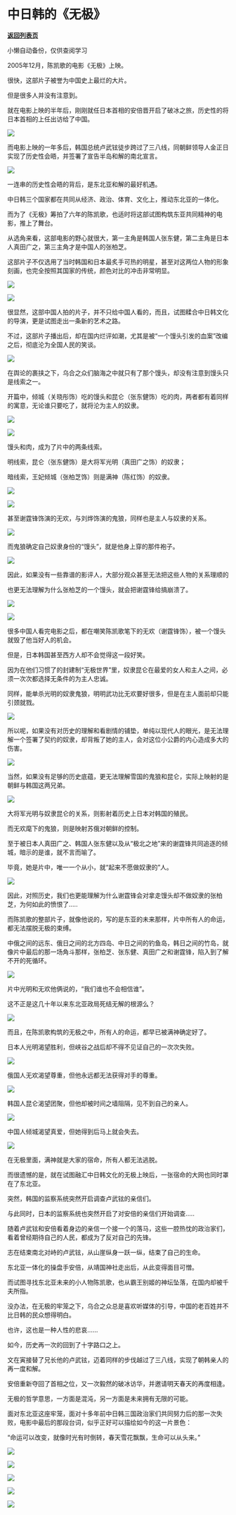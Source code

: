 # 中日韩的《无极》

[**返回列表页**](/gzh/政事堂2019)

小懒自动备份，仅供查阅学习

  

2005年12月，陈凯歌的电影《无极》上映。

  

很快，这部片子被誉为中国史上最烂的大片。  

  

但是很多人并没有注意到。

  

就在电影上映的半年后，刚刚就任日本首相的安倍晋开启了破冰之旅，历史性的将日本首相的上任出访给了中国。

  

![](https://mmbiz.qpic.cn/mmbiz_jpg/rxhS23yu8cOQnFp2aeaWJyWgnksIejKMkWceJibmH8XG895uibLjheE9ic4Bor1pWRHqlgkkzBfolBJHibZ4icib5Icg/640?wx_fmt=jpeg)

  

而电影上映的一年多后，韩国总统卢武铉徒步跨过了三八线，同朝鲜领导人金正日实现了历史性会晤，并签署了宣告半岛和解的南北宣言。

  

![](https://mmbiz.qpic.cn/mmbiz_jpg/rxhS23yu8cPFUNuMGxsyOEZaZlcibreBLEkwg989WNofpLOJOmXtQJS7NLShxHkXkHTxbDEvzruzr88MiakAjrOA/640?wx_fmt=jpeg)

  

一连串的历史性会晤的背后，是东北亚和解的最好机遇。

  

中日韩三个国家都在共同从经济、政治、体育、文化上，推动东北亚的一体化。  

  

而为了《无极》筹拍了六年的陈凯歌，也适时将这部试图构筑东亚共同精神的电影，推上了舞台。

  

从选角来看，这部电影的野心就很大，第一主角是韩国人张东健，第二主角是日本人真田广之，第三主角才是中国人的张柏芝。

  

这部片子不仅选用了当时韩国和日本最炙手可热的明星，甚至对这两位人物的形象刻画，也完全按照其国家的传统，颜色对比的冲击非常明显。

  

![](https://mmbiz.qpic.cn/mmbiz_png/rxhS23yu8cPFUNuMGxsyOEZaZlcibreBLo7eteIIKmadS2QWas6EVPjI10THELNzkpnQ4sr7ibVYGicYqAicNcXX4A/640?wx_fmt=png)

![](https://mmbiz.qpic.cn/mmbiz_png/rxhS23yu8cPFUNuMGxsyOEZaZlcibreBLkJKXe7GGsxm8ozuN8zVaQn8xZ1Npwxld9JKR5obzqVb4PPKnodcmaw/640?wx_fmt=png)

  

很显然，这部中国人拍的片子，并不只给中国人看的，而且，试图糅合中日韩文化的导演，更是试图走出一条新的艺术之路。  

  

不过，这部片子播出后，却在国内烂评如潮，尤其是被“一个馒头引发的血案”改编之后，彻底沦为全国人民的笑谈。

  

![](https://mmbiz.qpic.cn/mmbiz_jpg/rxhS23yu8cPFUNuMGxsyOEZaZlcibreBLnav4r4XB7m62dQEZVVMKwLuersB7zibDEWQictow7XAjzZ9PvCJYeIOg/640?wx_fmt=jpeg)

  

在舆论的裹挟之下，乌合之众们脑海之中就只有了那个馒头，却没有注意到馒头只是线索之一。

  

开篇中，倾城（关晓彤饰）吃的馒头和昆仑（张东健饰）吃的肉，两者都有着同样的寓意，无论谁只要吃了，就将沦为主人的奴隶。

  

![](https://mmbiz.qpic.cn/mmbiz_png/rxhS23yu8cPFUNuMGxsyOEZaZlcibreBLxThtYxjAzXfVesBLdwRFItZ3QOYSp94DylI62kpBLwQcRE4o69QXjQ/640?wx_fmt=png)

![](https://mmbiz.qpic.cn/mmbiz_png/rxhS23yu8cPFUNuMGxsyOEZaZlcibreBLHDTITxwphfpwicvf2QUSibtg8FT63OQLfxnDoPWriaYMqHBGM3zibGr9oA/640?wx_fmt=png)

  

馒头和肉，成为了片中的两条线索。

  

明线索，昆仑（张东健饰）是大将军光明（真田广之饰）的奴隶；

  

暗线索，王妃倾城（张柏芝饰）则是满神（陈红饰）的奴隶。

  

![](https://mmbiz.qpic.cn/mmbiz_png/rxhS23yu8cPFUNuMGxsyOEZaZlcibreBLRicbbPFlMRQ3B8DhbTcErCdRgkxfOsdf2ibXicruqZHXOodVK6uWfvcmw/640?wx_fmt=png)

![](https://mmbiz.qpic.cn/mmbiz_png/rxhS23yu8cPFUNuMGxsyOEZaZlcibreBLfCz3RGweC4ibrbRTt0rnabqpfERfrjVyPLK02SozG59Iy5FE4W3kaNg/640?wx_fmt=png)

  

甚至谢霆锋饰演的无欢，与刘烨饰演的鬼狼，同样也是主人与奴隶的关系。  

  

![](https://mmbiz.qpic.cn/mmbiz_png/rxhS23yu8cPFUNuMGxsyOEZaZlcibreBLCiatArBcVNZ7qsSH4qKfJarYOSEOCjibIwj5xSU8S1oAMxeJJzBv79OQ/640?wx_fmt=png)

  

而鬼狼确定自己奴隶身份的“馒头”，就是他身上穿的那件袍子。  

  

![](https://mmbiz.qpic.cn/mmbiz_png/rxhS23yu8cPFUNuMGxsyOEZaZlcibreBLxbc7VAlrqZibic6y6SgLrGDPsia3Jjc3D1p66k6VROodDg64CbMXfHq0A/640?wx_fmt=png)

  

因此，如果没有一些靠谱的影评人，大部分观众甚至无法把这些人物的关系理顺的

  

也更无法理解为什么张柏芝的一个馒头，就会把谢霆锋给搞崩溃了。

  

![](https://mmbiz.qpic.cn/mmbiz_png/rxhS23yu8cPFUNuMGxsyOEZaZlcibreBLj3UZhiaialjOk4H2l9qUkRMaCpvjae8icaDpknwNJk0mIj4nka46Lqm2g/640?wx_fmt=png)

![](https://mmbiz.qpic.cn/mmbiz_png/rxhS23yu8cPFUNuMGxsyOEZaZlcibreBLcIMum1asIPFWKxpMEP9iaz6UicTn6ysuvx4vQOCiaZRUicDPM5m9WyxgQw/640?wx_fmt=png)

  

很多中国人看完电影之后，都在嘲笑陈凯歌笔下的无欢（谢霆锋饰），被一个馒头就毁了他当好人的机会。  

  

但是，日本韩国甚至西方人却不会觉得这一段好笑。  

  

因为在他们习惯了的封建制“无极世界”里，奴隶昆仑在最爱的女人和主人之间，必须一次次都选择无条件的为主人忠诚。

  

同样，能单杀光明的奴隶鬼狼，明明武功比无欢要好很多，但是在主人面前却只能引颈就戮。

  

![](https://mmbiz.qpic.cn/mmbiz_png/rxhS23yu8cPFUNuMGxsyOEZaZlcibreBLVw1MgWQJUicicOCHxlE1guLm9B0ySn1A4qtPibOwywdCl69WR5rm0IfEg/640?wx_fmt=png)

  

所以呢，如果没有对历史的理解和看剧情的铺垫，单纯以现代人的眼光，是无法理解一个签署了契约的奴隶，却背叛了她的主人，会对这位小公爵的内心造成多大的伤害。

  

![](https://mmbiz.qpic.cn/mmbiz_jpg/rxhS23yu8cPFUNuMGxsyOEZaZlcibreBLcz2PVw3JBJlWELFsCFJD0mwxHuQSNatESNj1iclxGFrJkWIBoAgYCIQ/640?wx_fmt=jpeg)

  

当然，如果没有足够的历史底蕴，更无法理解雪国的鬼狼和昆仑，实际上映射的是朝鲜与韩国这两兄弟。

  

![](https://mmbiz.qpic.cn/mmbiz_png/rxhS23yu8cPFUNuMGxsyOEZaZlcibreBLw1uSviauEP2aTyibvtRWfibKLqeGvY2FAZpCbIiceNWAxMwStJCNR5wySQ/640?wx_fmt=png)

  

大将军光明与奴隶昆仑的关系，则影射着历史上日本对韩国的殖民。

  

而无欢麾下的鬼狼，则是映射苏俄对朝鲜的控制。

  

至于被日本人真田广之、韩国人张东健以及从“极北之地”来的谢霆锋共同追逐的倾城，暗示的是谁，就不言而喻了。  

  

毕竟，她是片中，唯一一个从小，就“起来不愿做奴隶的”人。  

  

![](https://mmbiz.qpic.cn/mmbiz_png/rxhS23yu8cPFUNuMGxsyOEZaZlcibreBLVib1s79LcSGm4iadJhnOEtuNcGTkIFxec3Rxao6oZyq09D1jddia59DrQ/640?wx_fmt=png)

  

因此，对照历史，我们也更能理解为什么谢霆锋会对拿走馒头却不做奴隶的张柏芝，为何如此的愤恨了.....  

  

而陈凯歌的整部片子，就像他说的，写的是东亚的未来那样，片中所有人的命运，都无法摆脱无极的束缚。

  

中俄之间的远东、俄日之间的北方四岛、中日之间的钓鱼岛，韩日之间的竹岛，就像片中最后的那一场角斗那样，张柏芝、张东健、真田广之和谢霆锋，陷入到了解不开的死循环。

  

![](https://mmbiz.qpic.cn/mmbiz_png/rxhS23yu8cPFUNuMGxsyOEZaZlcibreBLNPQlwWUZvic8ibXXjhIHFBIlsGpkwxSfUKFNBYsUaEEfulKlicMQEYSJA/640?wx_fmt=png)

  

片中光明和无欢他俩说的，“我们谁也不会相信谁”。

  

这不正是这几十年以来东北亚政局死结无解的根源么？  

  

![](https://mmbiz.qpic.cn/mmbiz_png/rxhS23yu8cPFUNuMGxsyOEZaZlcibreBLibkhrQtaMU6EyMU318Yy2nNPKWxgodND0JYNYWzP6r4UkZXIucoxu4g/640?wx_fmt=png)

  

  

而且，在陈凯歌构筑的无极之中，所有人的命运，都早已被满神确定好了。  

  

日本人光明渴望胜利，但峡谷之战后却不得不见证自己的一次次失败。

  

![](https://mmbiz.qpic.cn/mmbiz_png/rxhS23yu8cPFUNuMGxsyOEZaZlcibreBL8vnPUewlA23E3DY4ZsXMhywd0hmQibOgAcwu27lIkM5DpbzibW3J37DQ/640?wx_fmt=png)

  

俄国人无欢渴望尊重，但他永远都无法获得对手的尊重。  

  

![](https://mmbiz.qpic.cn/mmbiz_jpg/rxhS23yu8cPFUNuMGxsyOEZaZlcibreBLUQQia3abWP9lctNp7nrREBUm3ehibVO0XkLEH2Vlibgcnxy7CJia7QkghA/640?wx_fmt=jpeg)

  

韩国人昆仑渴望团聚，但他却被时间之墙阻隔，见不到自己的亲人。

  

![](https://mmbiz.qpic.cn/mmbiz_png/rxhS23yu8cPFUNuMGxsyOEZaZlcibreBLkbyPMhgyuyEOPEnplKlb2e0SYcDQIibXmt4PePZpMcXUicIObQkJpLLA/640?wx_fmt=png)

  

中国人倾城渴望真爱，但她得到后马上就会失去。

  

![](https://mmbiz.qpic.cn/mmbiz_png/rxhS23yu8cPFUNuMGxsyOEZaZlcibreBLz8YQgamMsdfct00z0xY15c3QhNk8UpLww3u3C6LQ2HibKB165MRKScw/640?wx_fmt=png)

  

在无极里面，满神就是大家的宿命，所有人都无法逃脱。  

  

而很遗憾的是，就在试图融汇中日韩文化的无极上映后，一张宿命的大网也同时罩在了东北亚。

  

突然，韩国的监察系统突然开启调查卢武铉的亲信们。

  

与此同时，日本的监察系统也突然开启了对安倍的亲信们开始调查.....

  

随着卢武铉和安倍看着身边的亲信一个接一个的落马，这些一腔热忱的政治家们，看着曾经期待自己的人民，都成为了反对自己的先锋。

  

志在结束南北对峙的卢武铉，从山崖纵身一跃一纵，结束了自己的生命。  

  

东北亚一体化的操盘手安倍，从靖国神社走出后，从此变得面目可憎。  

  

而试图寻找东北亚未来的小人物陈凯歌，也从霸王别姬的神坛坠落，在国内却被千夫所指。

  

没办法，在无极的牢笼之下，乌合之众总是喜欢听媒体的引导，中国的老百姓并不比日韩的民众想得明白。

  

也许，这也是一种人性的悲哀......  

  

  

如今，历史再一次的回到了十字路口之上。

  

文在寅接替了兄长他的卢武铉，迈着同样的步伐越过了三八线，实现了朝韩亲人的再一度和解。

  

安倍重新夺回了首相之位，又一次毅然的破冰访华，并邀请明天春天的再度相逢。

  

无极的哲学意思，一方面是混沌，另一方面是未来拥有无限的可能。

  

面对东北亚这座牢笼，面对十多年前中日韩三国政治家们共同努力后的那一次失败，电影中最后的那段台词，似乎正好可以描绘如今的这一片景色：

  

“命运可以改变，就像时光有时倒转，春天雪花飘飘，生命可以从头来。”

  

![](https://mmbiz.qpic.cn/mmbiz_png/rxhS23yu8cPFUNuMGxsyOEZaZlcibreBLDianLLbeGGib9ZiaDssjAPnN6FWKOaASgtkesqZMOzkCiaCvx1ZrGfFJ5A/640?wx_fmt=png)

![](https://mmbiz.qpic.cn/mmbiz_png/rxhS23yu8cPFUNuMGxsyOEZaZlcibreBLTIqSZ6QUdtrZ5erPVG2F8QAMOIa50Z5lvo54VHF1DylNWIziauWWibZg/640?wx_fmt=png)

![](https://mmbiz.qpic.cn/mmbiz_png/rxhS23yu8cPFUNuMGxsyOEZaZlcibreBLQvI8pKwnk44MHFpcEnewCGqmhftHeqlsicPRpvre3uGG6UYSDRjN30Q/640?wx_fmt=png)

![](https://mmbiz.qpic.cn/mmbiz_png/rxhS23yu8cPFUNuMGxsyOEZaZlcibreBLsEic5ttSIqJb1lgk55D5lfuKkkg4Snk7tGU4LDEkRSvo8yaoyiaZ938A/640?wx_fmt=png)

  

![](https://mmbiz.qpic.cn/mmbiz_jpg/rxhS23yu8cPp0iaKAfe0ZsWfgGcY72o9Nror8TicrtnlDsqzY7y4Kum4fM3X0FMEGlbvm9HvZUiaETSnLt4DHNLbQ/640?wx_fmt=jpeg)


